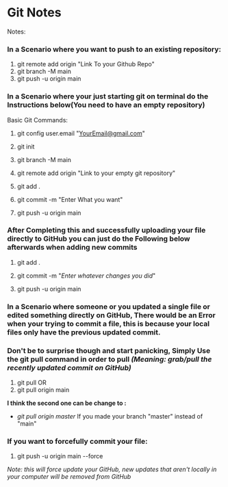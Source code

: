# Git Notes

Notes:

### In a Scenario where you want to push to an existing repository:
1. git remote add origin "Link To your Github Repo"
2. git branch -M main
3. git push -u origin main

### In a Scenario where your just starting git on terminal do the Instructions below(You need to have an empty repository)

Basic Git Commands:

1. git config user.email "YourEmail@gmail.com"

2. git init

3. git branch -M main

4. git remote add origin "Link to your empty git repository"

5. git add .

6. git commit -m "Enter What you want"

7.  git push -u origin main
### After Completing this and successfully uploading your file directly to GitHub you can just do the Following below afterwards when adding new commits

1. git add .

2. git commit -m "*Enter whatever changes you did*"

3. git push -u origin main

### In a Scenario where someone or you updated a single file or edited something directly on GitHub, There would be an Error when your trying to commit a file, this is because your local files only have the previous updated commit. 


### Don't be to surprise though and start panicking, Simply Use the git pull command in order to pull *(Meaning: grab/pull the recently updated commit on GitHub)*

1. git pull 
OR
2. git pull origin main 

**I think the second one can be change to :**
- *git pull origin master* 
If you made your branch "master" instead of "main"

### If you want to forcefully commit your file:
1. git push -u origin main --force

 *Note: this will force update your GitHub, new updates that aren't locally in your computer will be removed from GitHub*